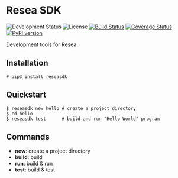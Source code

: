 # Resea SDK
![Development Status](https://img.shields.io/badge/status-beta-yellow.svg)
![License](https://img.shields.io/badge/license-Public%20Domain-blue.svg)
[![Build Status](https://travis-ci.org/resea/sdk.svg?branch=master)](https://travis-ci.org/resea/sdk)
[![Coverage Status](https://coveralls.io/repos/resea/sdk/badge.svg?branch=master&service=github)](https://coveralls.io/github/resea/sdk?branch=master)
[![PyPI version](https://badge.fury.io/py/reseasdk.svg)](http://badge.fury.io/py/reseasdk)

Development tools for Resea.

## Installation
```
# pip3 install reseasdk
```

## Quickstart
```
$ reseasdk new hello # create a project directory
$ cd hello
$ reseasdk test      # build and run "Hello World" program
```

## Commands
- **new**: create a project directory
- **build**: build
- **run**: build & run
- **test**: build & test
